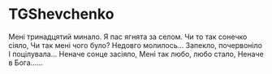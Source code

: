 # TGShevchenko

Мені тринадцятий минало.
Я пас ягнята за селом.
Чи то так сонечко сіяло,
Чи так мені чого було?
Недовго молилось...
Запекло, почервоніло
І поцілувала...
Неначе сонце засіяло,
Мені так любо, любо стало,
Неначе в Бога......